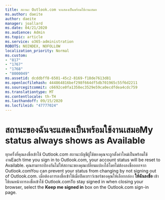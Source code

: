 ```yaml
---
title: สถานะ Outlook.com จะแสดงเป็นพร้อมใช้งานเสมอ
ms.author: daeite
author: daeite
manager: joallard
ms.date: 04/21/2020
ms.audience: Admin
ms.topic: article
ms.service: o365-administration
ROBOTS: NOINDEX, NOFOLLOW
localization_priority: Normal
ms.custom:
- "817"
- "1767"
- "1768"
- "8000049"
ms.assetid: dcddbff8-6501-45c2-8169-f18de7613d81
ms.openlocfilehash: 444864816bef298f664df5db701965c55f6d2211
ms.sourcegitcommit: c6692ce0fa1358ec3529e59ca0ecdfdea4cdc759
ms.translationtype: MT
ms.contentlocale: th-TH
ms.lasthandoff: 09/15/2020
ms.locfileid: "47777024"
---
```

# <a name="my-status-always-shows-as-available"></a><span data-ttu-id="71945-102">สถานะของฉันจะแสดงเป็นพร้อมใช้งานเสมอ</span><span class="sxs-lookup"><span data-stu-id="71945-102">My status always shows as Available</span></span>

<span data-ttu-id="71945-103">ทุกครั้งที่คุณลงชื่อเข้าใช้ Outlook.com สถานะบัญชีผู้ใช้ของคุณจะถูกตั้งค่าใหม่เป็นพร้อมใช้งาน</span><span class="sxs-lookup"><span data-stu-id="71945-103">Each time you sign in to Outlook.com, your account status will be reset to Available.</span></span> <span data-ttu-id="71945-104">คุณสามารถป้องกันไม่ให้สถานะของคุณเปลี่ยนแปลงได้โดยไม่ต้องลงชื่อออกจาก Outlook.com</span><span class="sxs-lookup"><span data-stu-id="71945-104">You can prevent your status from changing by not signing out of Outlook.com.</span></span> <span data-ttu-id="71945-105">เมื่อต้องการลงชื่อเข้าใช้เมื่อปิดเบราว์เซอร์ของคุณให้เลือกกล่อง **ให้ฉันลงชื่อ** เข้าใช้บนหน้าการลงชื่อเข้าใช้ Outlook.com</span><span class="sxs-lookup"><span data-stu-id="71945-105">To stay signed in when closing your browser, select the **Keep me signed in** box on the Outlook.com sign-in page.</span></span>
